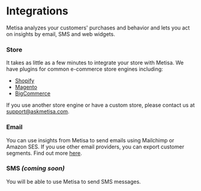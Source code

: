 # Integrations

Metisa analyzes your customers' purchases and behavior and lets you act on insights by email, SMS and web widgets.

### Store

It takes as little as a few minutes to integrate your store with Metisa. We have plugins for common e-commerce store engines including:

* [Shopify](integrations/shopify.md)
* [Magento](integrations/magento.md)
* [BigCommerce](integrations/bigcommerce.md)

If you use another store engine or have a custom store, please contact us at [support@askmetisa.com](mailto:support@askmetisa.com).

### Email

You can use insights from Metisa to send emails using Mailchimp or Amazon SES. If you use other email providers, you can export customer segments. Find out more [here](email.md#email-integration).

### SMS *(coming soon)*

You will be able to use Metisa to send SMS messages.